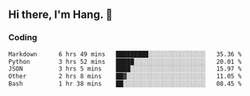 ## Hi there, I'm Hang. 👋

### Coding

<!--START_SECTION:waka-->

```txt
Markdown      6 hrs 49 mins   █████████░░░░░░░░░░░░░░░░   35.36 %
Python        3 hrs 52 mins   █████░░░░░░░░░░░░░░░░░░░░   20.01 %
JSON          3 hrs 5 mins    ████░░░░░░░░░░░░░░░░░░░░░   15.97 %
Other         2 hrs 8 mins    ██▓░░░░░░░░░░░░░░░░░░░░░░   11.05 %
Bash          1 hr 38 mins    ██░░░░░░░░░░░░░░░░░░░░░░░   08.45 %
```

<!--END_SECTION:waka-->
